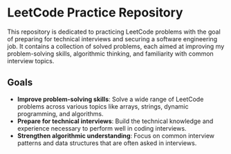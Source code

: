 # LeetCode Practice Repository

This repository is dedicated to practicing LeetCode problems with the goal of preparing for technical interviews and securing a software engineering job. It contains a collection of solved problems, each aimed at improving my problem-solving skills, algorithmic thinking, and familiarity with common interview topics.

## Goals

- **Improve problem-solving skills**: Solve a wide range of LeetCode problems across various topics like arrays, strings, dynamic programming, and algorithms.
- **Prepare for technical interviews**: Build the technical knowledge and experience necessary to perform well in coding interviews.
- **Strengthen algorithmic understanding**: Focus on common interview patterns and data structures that are often asked in interviews.
  
